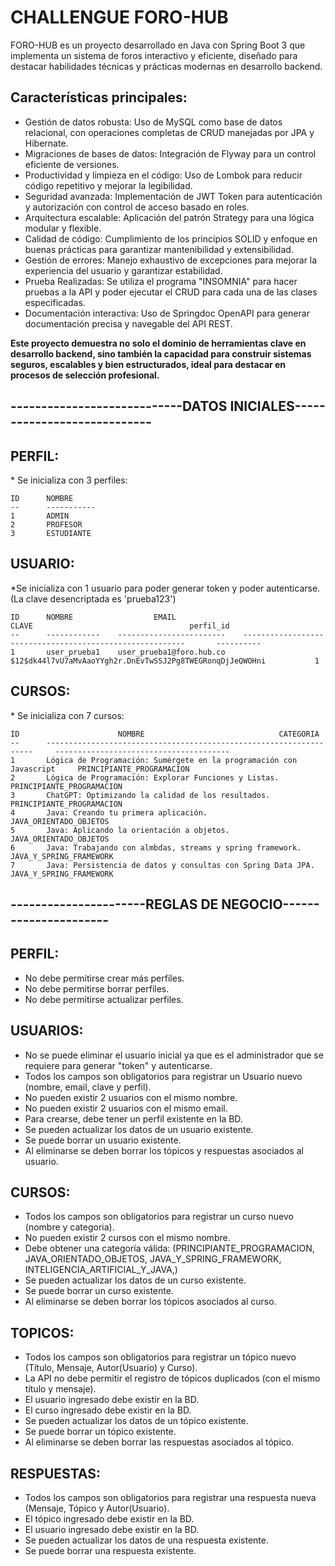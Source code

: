 <h1>CHALLENGUE FORO-HUB</h1>

FORO-HUB es un proyecto desarrollado en Java con Spring Boot 3 que implementa un sistema de foros interactivo y eficiente, diseñado para destacar habilidades técnicas y prácticas modernas en desarrollo backend.

<h2>Características principales:</h2>

* Gestión de datos robusta: Uso de MySQL como base de datos relacional, con operaciones completas de CRUD manejadas por JPA y Hibernate.
* Migraciones de bases de datos: Integración de Flyway para un control eficiente de versiones.
* Productividad y limpieza en el código: Uso de Lombok para reducir código repetitivo y mejorar la legibilidad.
* Seguridad avanzada: Implementación de JWT Token para autenticación y autorización con control de acceso basado en roles.
* Arquitectura escalable: Aplicación del patrón Strategy para una lógica modular y flexible.
* Calidad de código: Cumplimiento de los principios SOLID y enfoque en buenas prácticas para garantizar mantenibilidad y extensibilidad.
* Gestión de errores: Manejo exhaustivo de excepciones para mejorar la experiencia del usuario y garantizar estabilidad.
* Prueba Realizadas: Se utiliza el programa "INSOMNIA" para hacer pruebas a la API y poder ejecutar el CRUD para cada una de las clases especificadas.
* Documentación interactiva: Uso de Springdoc OpenAPI para generar documentación precisa y navegable del API REST.

<b>Este proyecto demuestra no solo el dominio de herramientas clave en desarrollo backend, sino también la capacidad para construir sistemas seguros, escalables y bien estructurados, ideal para destacar en procesos de selección profesional.</b>

<h2>----------------------------DATOS INICIALES----------------------------</h2>

<h2>PERFIL:</h2>
 * Se inicializa con 3 perfiles:
 
	ID		NOMBRE
	--		-----------
	1		ADMIN
	2		PROFESOR
	3		ESTUDIANTE
	
	
<h2>USUARIO:</h2>
 *Se inicializa con 1 usuario para poder generar token y poder autenticarse. (La clave desencriptada es 'prueba123')
 
	ID		NOMBRE                  EMAIL			                    	CLAVE		                           	perfil_id
	--		------------	------------------------	---------------------------------------------------------		----------
	1		user_prueba1	user_prueba1@foro.hub.co	$12$dk44l7vU7aMvAaoYYgh2r.DnEvTwSSJ2Pg8TWEGRonqDjJeQWOHni			1
	
<h2>CURSOS:</h2>
 * Se inicializa con 7 cursos:
 
	ID						NOMBRE							    CATEGORIA
	--		-------------------------------------------------------------------		---------------------------------------
	1		Lógica de Programación: Sumérgete en la programación con Javascript		PRINCIPIANTE_PROGRAMACION
	2		Lógica de Programación: Explorar Funciones y Listas.		  	        PRINCIPIANTE_PROGRAMACION
	3		ChatGPT: Optimizando la calidad de los resultados.				PRINCIPIANTE_PROGRAMACION
	4		Java: Creando tu primera aplicación.				  	        JAVA_ORIENTADO_OBJETOS
	5		Java: Aplicando la orientación a objetos.			  	        JAVA_ORIENTADO_OBJETOS
	6		Java: Trabajando con almbdas, streams y spring framework.		        JAVA_Y_SPRING_FRAMEWORK
	7		Java: Persistencia de datos y consultas con Spring Data JPA.			JAVA_Y_SPRING_FRAMEWORK





<h2>----------------------REGLAS DE NEGOCIO----------------------</h2>

<h2>PERFIL:</h2>

 * No debe permitirse crear más perfiles.
 * No debe permitirse borrar perfiles.
 * No debe permitirse actualizar perfiles.
 
 
<h2>USUARIOS:</h2>

 * No se puede eliminar el usuario inicial ya que es el administrador que se requiere para generar "token" y autenticarse.
 * Todos los campos son obligatorios para registrar un Usuario nuevo (nombre, email, clave y perfil).
 * No pueden existir 2 usuarios con el mismo nombre.
 * No pueden existir 2 usuarios con el mismo email.
 * Para crearse, debe tener un perfil existente en la BD.
 * Se pueden actualizar los datos de un usuario existente.
 * Se puede borrar un usuario existente.
 * Al eliminarse se deben borrar los tópicos y respuestas asociados al usuario.
 
 
<h2>CURSOS:</h2>

 * Todos los campos son obligatorios para registrar un curso nuevo (nombre y categoria).
 * No pueden existir 2 cursos con el mismo nombre.
 * Debe obtener una categoría válida:
	(PRINCIPIANTE_PROGRAMACION,
    JAVA_ORIENTADO_OBJETOS,
    JAVA_Y_SPRING_FRAMEWORK,
    INTELIGENCIA_ARTIFICIAL_Y_JAVA,)
 * Se pueden actualizar los datos de un curso existente.
 * Se puede borrar un curso existente.
 * Al eliminarse se deben borrar los tópicos asociados al curso.


<h2>TOPICOS:</h2>

 * Todos los campos son obligatorios para registrar un tópico nuevo (Título, Mensaje, Autor(Usuario) y Curso).
 * La API no debe permitir el registro de tópicos duplicados (con el mismo título y mensaje).
 * El usuario ingresado debe existir en la BD.
 * El curso ingresado debe existir en la BD.
 * Se pueden actualizar los datos de un tópico existente.
 * Se puede borrar un tópico existente.
 * Al eliminarse se deben borrar las respuestas asociados al tópico.
 
<h2>RESPUESTAS:</h2>

 * Todos los campos son obligatorios para registrar una respuesta nueva (Mensaje, Tópico y Autor(Usuario).
 * El tópico ingresado debe existir en la BD.
 * El usuario ingresado debe existir en la BD.
 * Se pueden actualizar los datos de una respuesta existente.
 * Se puede borrar una respuesta existente.

